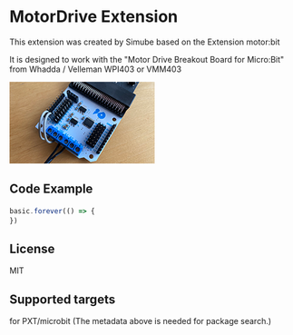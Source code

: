 # MotorDrive Extension
This extension was created by Simube based on the Extension motor:bit

It is designed to work with the "Motor Drive Breakout Board for Micro:Bit" from Whadda / Velleman
WPI403 or VMM403

![](https://github.com/simube/MotorDrive/blob/master/icon.png?raw=true)



## Code Example
```JavaScript
basic.forever(() => {
})
```

## License
MIT

## Supported targets
for PXT/microbit (The metadata above is needed for package search.)

